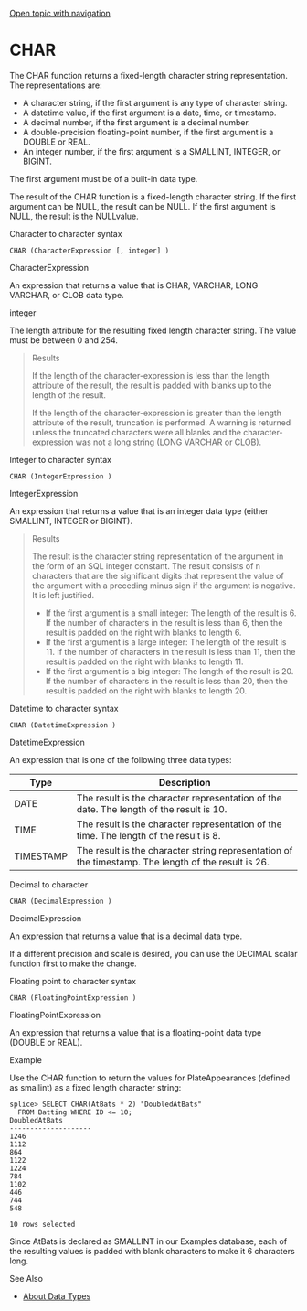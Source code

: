[Open topic with navigation](../../../index.html#Shared/SQLReference/BuiltInFcns/Char.html)

<a href="" id="BuiltInFcns.Char"></a>[]()CHAR
=============================================

The <span class="CodeFont">CHAR</span> function returns a fixed-length character string representation. The representations are:

-   A character string, if the first argument is any type of character string.
-   A datetime value, if the first argument is a date, time, or timestamp.
-   A decimal number, if the first argument is a decimal number.
-   A double-precision floating-point number, if the first argument is a <span class="CodeFont">DOUBLE</span> or <span class="CodeFont">REAL</span>.
-   An integer number, if the first argument is a <span class="CodeFont">SMALLINT</span>, <span class="CodeFont">INTEGER</span>, or <span class="CodeFont">BIGINT</span>.

The first argument must be of a built-in data type.

The result of the <span class="CodeFont">CHAR</span> function is a fixed-length character string. If the first argument can be <span class="CodeFont">NULL</span>, the result can be <span class="CodeFont">NULL</span>. If the first argument is <span class="CodeFont">NULL</span>, the result is the <span class="CodeFont">NULL</span>value.

Character to character syntax

``` FcnSyntax
CHAR (CharacterExpression [, integer] ) 
```

CharacterExpression

An expression that returns a value that is <span class="CodeFont">CHAR</span>, <span class="CodeFont">VARCHAR</span>, <span class="CodeFont">LONG VARCHAR</span>, or <span class="CodeFont">CLOB</span> data type.

integer

The length attribute for the resulting fixed length character string. The value must be between 0 and 254.

> Results
>
> If the length of the character-expression is less than the length attribute of the result, the result is padded with blanks up to the length of the result.
>
> If the length of the character-expression is greater than the length attribute of the result, truncation is performed. A warning is returned unless the truncated characters were all blanks and the character-expression was not a long string (<span class="CodeFont">LONG VARCHAR</span> or <span class="CodeFont">CLOB</span>).

Integer to character syntax

``` FcnSyntax
CHAR (IntegerExpression ) 
```

IntegerExpression

An expression that returns a value that is an integer data type (either SMALLINT, INTEGER or BIGINT).

> Results
>
> The result is the character string representation of the argument in the form of an SQL integer constant. The result consists of n characters that are the significant digits that represent the value of the argument with a preceding minus sign if the argument is negative. It is left justified.
>
> -   If the first argument is a small integer: The length of the result is 6. If the number of characters in the result is less than 6, then the result is padded on the right with blanks to length 6.
> -   If the first argument is a large integer: The length of the result is 11. If the number of characters in the result is less than 11, then the result is padded on the right with blanks to length 11.
> -   If the first argument is a big integer: The length of the result is 20. If the number of characters in the result is less than 20, then the result is padded on the right with blanks to length 20.

Datetime to character syntax

``` FcnSyntax
CHAR (DatetimeExpression ) 
```

DatetimeExpression

An expression that is one of the following three data types:

| Type      | Description                                                                                         |
|-----------|-----------------------------------------------------------------------------------------------------|
| DATE      | The result is the character representation of the date. The length of the result is 10.             |
| TIME      | The result is the character representation of the time. The length of the result is 8.              |
| TIMESTAMP | The result is the character string representation of the timestamp. The length of the result is 26. |

Decimal to character

``` FcnSyntax
CHAR (DecimalExpression ) 
```

DecimalExpression

An expression that returns a value that is a decimal data type.

If a different precision and scale is desired, you can use the <span class="CodeFont">DECIMAL</span> scalar function first to make the change.

Floating point to character syntax

``` FcnSyntax
CHAR (FloatingPointExpression ) 
```

FloatingPointExpression

An expression that returns a value that is a floating-point data type (<span class="CodeFont">DOUBLE</span> or <span class="CodeFont">REAL</span>).

Example

Use the <span class="CodeFont">CHAR</span> function to return the values for <span class="CodeFont">PlateAppearances</span> (defined as smallint) as a fixed length character string:

``` Example
splice> SELECT CHAR(AtBats * 2) "DoubledAtBats"
  FROM Batting WHERE ID <= 10;
DoubledAtBats
--------------------
1246
1112
864
1122
1224
784
1102
446
744
548

10 rows selected
```

Since <span class="CodeFont">AtBats</span> is declared as <span class="CodeFont">SMALLINT</span> in our Examples database, each of the resulting values is padded with blank characters to make it 6 characters long.

See Also

-   [About Data Types](../DataTypes/Intro.NumericTypes.html)

 


